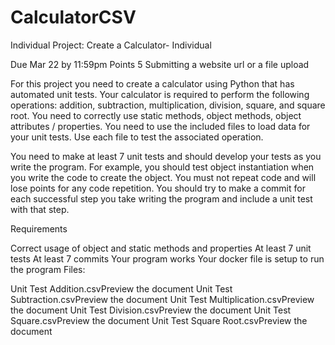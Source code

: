 # CalculatorCSV

Individual Project: Create a Calculator- Individual

Due Mar 22 by 11:59pm Points 5 Submitting a website url or a file upload

For this project you need to create a calculator using Python that has automated unit tests.  Your calculator is required to perform the following operations: addition, subtraction, multiplication, division, square, and square root.  You need to correctly use static methods, object methods, object attributes / properties.   You need to use the included files to load data for your unit tests.  Use each file to test the associated operation.   

You need to make at least 7 unit tests and should develop your tests as you write the program.  For example, you should test object instantiation when you write the code to create the object.  You must not repeat code and will lose points for any code repetition.   You should try to make a commit for each successful step you take writing the program and include a unit test with that step.

Requirements

Correct usage of object and static methods and properties
At least 7 unit tests
At least 7 commits
Your program works
Your docker file is setup to run the program
Files:

Unit Test Addition.csvPreview the document
Unit Test Subtraction.csvPreview the document
Unit Test Multiplication.csvPreview the document
Unit Test Division.csvPreview the document
Unit Test Square.csvPreview the document
Unit Test Square Root.csvPreview the document
